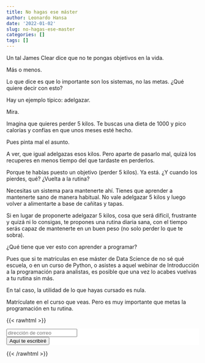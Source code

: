 ```yaml
---
title: No hagas ese máster
author: Leonardo Hansa
date: '2022-01-02'
slug: no-hagas-ese-master
categories: []
tags: []
---
```


Un tal James Clear dice que no te pongas objetivos en la vida.

Más o menos.

Lo que dice es que lo importante son los sistemas, no las metas. ¿Qué quiere decir con esto?

Hay un ejemplo típico: adelgazar.

Mira.

Imagina que quieres perder 5 kilos. Te buscas una dieta de 1000 y pico calorías y confías en que unos meses esté hecho.

Pues pinta mal el asunto.

A ver, que igual adelgazas esos kilos. Pero aparte de pasarlo mal, quizá los recuperes en menos tiempo del que tardaste en perderlos.

Porque te habías puesto un objetivo (perder 5 kilos). Ya está. ¿Y cuando los pierdes, qué? ¿Vuelta a la rutina?

Necesitas un sistema para mantenerte ahí. Tienes que aprender a mantenerte sano de manera habitual. No vale adelgazar 5 kilos y luego volver a alimentarte a base de cañitas y tapas.

Si en lugar de proponerte adelgazar 5 kilos, cosa que será difícil, frustrante y quizá ni lo consigas, te propones una rutina diaria sana, con el tiempo serás capaz de mantenerte en un buen peso (no solo perder lo que te sobra).

¿Qué tiene que ver esto con aprender a programar?

Pues que si te matriculas en ese máster de Data Science de no sé qué escuela, o en un curso de Python, o asistes a aquel webinar de Introducción a la programación para analistas, es posible que una vez lo acabes vuelvas a tu rutina sin más.

En tal caso, la utilidad de lo que hayas cursado es nula.

Matrículate en el curso que veas. Pero es muy importante que metas la programación en tu rutina.


{{< rawhtml >}}
<!-- Begin Mailchimp Signup Form -->
<link href="//cdn-images.mailchimp.com/embedcode/horizontal-slim-10_7_dtp.css" rel="stylesheet" type="text/css">
<style type="text/css">
	#mc_embed_signup{background:#fff; clear:left; font:14px Helvetica,Arial,sans-serif; width:100%;}
</style>
<div id="mc_embed_signup">
<form action="https://gmail.us20.list-manage.com/subscribe/post?u=de9d714d023c472c9981ba7c0&amp;id=f857732e7c" method="post" id="mc-embedded-subscribe-form" name="mc-embedded-subscribe-form" class="validate" target="_blank" novalidate>
<div id="mc_embed_signup_scroll">
<input type="email" value="" name="EMAIL" class="email" id="mce-EMAIL" placeholder="dirección de correo" required>
    <!-- real people should not fill this in and expect good things - do not remove this or risk form bot signups-->
    <div style="position: absolute; left: -5000px;" aria-hidden="true"><input type="text" name="b_de9d714d023c472c9981ba7c0_f857732e7c" tabindex="-1" value=""></div>
        <div class="clear foot">
           <input type="submit" value="Aquí te escribiré" name="subscribe" id="mc-embedded-subscribe" class="button">
        </div>
	    </div>
</form>
</div>
{{< /rawhtml >}}


